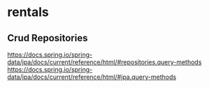 # rentals

## Crud Repositories

https://docs.spring.io/spring-data/jpa/docs/current/reference/html/#repositories.query-methods
https://docs.spring.io/spring-data/jpa/docs/current/reference/html/#jpa.query-methods

